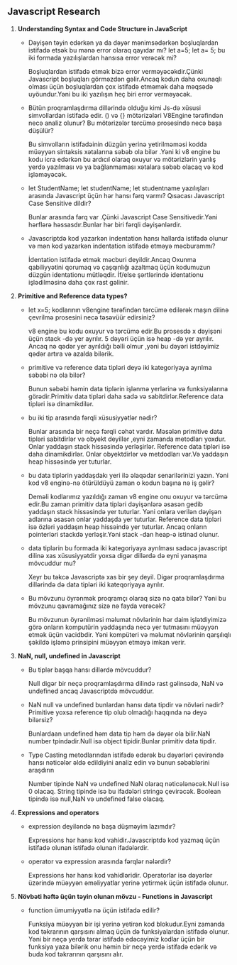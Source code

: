 ## Javascript Research

1. **Understanding Syntax and Code Structure in JavaScript**
   -  Dəyişən təyin edərkən ya da dəyər mənimsədərkən boşluqlardan istifadə etsək bu mənə error olaraq qayıdar mı? let a=5; let a= 5; bu iki formada yazılışlardan hansısa error verəcək mi?

      Boşluqlardan istifadə etmək bizə error verməyəcəkdir.Çünki Javascript boşluqları görməzdən gəlir.Ancaq kodun daha oxunaqlı olması üçün boşluqlardan çox istifadə etməmək daha məqsədə uyöundur.Yəni bu iki yazılışın heç biri error verməyəcək.

   - Bütün proqramlaşdırma dillərində olduğu kimi Js-də xüsusi simvollardan istifadə edir. () və {} mötərizələri V8Engine tərəfindən necə analiz olunur? Bu mötərizələr tərcümə prosesində necə başa düşülür?

     Bu simvolların istifadəinin düzgün yerinə yetirilməməsi kodda müəyyən sintaksis xətalarına səbəb ola bilər .Yəni ki v8 engine bu kodu icra edərkən bu ardıcıl olaraq oxuyur və mötərizlərin yanlış yerdə yazılması və ya bağlanmaması xətalara səbəb olacaq və kod işləməyəcək.
     
    - let StudentName; let studentName; let studentname yazılışları arasında Javascript üçün hər hansı fərq varmı? Qısacası Javascript Case Sensitive dildir?
     
      Bunlar arasında fərq var .Çünki Javascript Case Sensitivedir.Yəni hərflərə həssasdır.Bunlar hər biri fərqli dəyişənlərdir.

    - Javascriptdə kod yazarkən indentation hansı hallarda istifadə olunur və mən kod yazarkən indentation istifadə etməyə məcburammı?
     
      İdentation istifadə etmək məcburi deyildir.Ancaq Oxunma qabiliyyətini qorumaq və çaşqınlığı azaltmaq üçün kodumuzun düzgün identationu mütləqdir. İf/else şərtlərində identationu işlədilməsinə daha çox rast gəlinir.

 2. **Primitive and Reference data types?**
   
    - let x=5; kodlarının v8engine tərəfindən tərcümə edilərək maşın dilinə çevrilmə prosesini necə təsəvüür edirsiniz?
     
      v8 engine bu kodu oxuyur və tərcümə edir.Bu prosesdə x dəyişəni üçün stack -də yer ayrılır. 5 dəyəri üçün isə heap -də yer ayrılır. Ancaq nə qədər yer ayrıldığı bəlli olmur ,yəni bu dəyəri istdəyimiz qədər artıra və azalda bilərik.

    - primitive və reference data tipləri deyə iki kategoriyaya ayrılma səbəbi nə ola bilər?
     
      Bunun səbəbi həmin data tiplərin işlənmə yerlərinə və funksiyalarına görədir.Primitiv data tipləri daha sadə və sabitdirlər.Reference data tipləri isə dinamikdilər. 

     - bu iki tip arasında fərqli xüsusiyyətlər nədir?

       Bunlar arasında bir neçə fərqli cəhət vardır. Məsələn primitive data tipləri sabitdirlər və obyekt deyillər ,eyni zamanda metodları yoxdur. Onlar yaddaşın stack hissəsində yerləşirlər.
      Reference data tipləri isə daha dinamikdirlər. Onlar obyektdirlər və metdodları var.Və yaddaşın heap hissəsində yer tuturlar.

      - bu data tiplərin yaddaşdakı yeri ilə əlaqədar senarilərinizi yazın. Yəni kod v8 enginə-nə ötürüldüyü zaman o kodun başına nə iş gəlir?

        Deməli kodlarımız yazıldığı zaman v8 engine onu oxuyur və tərcümə edir.Bu zaman primitiv data tipləri dəyişənlərə əsasən gedib yaddaşın stack hissəsində yer tuturlar. Yəni onlara verilən dəyişən adlarına əsasən onlar yaddaşda yer tuturlar.
       Reference data tipləri isə özləri yaddaşın heap hissəində yer tuturlar. Ancaq onların pointerləri stackdə yerləşir.Yəni stack -dan heap-ə istinad olunur.

       - data tiplərin bu formada iki kategoriyaya ayrılması sadəcə javascript dilinə xas xüsusiyyətdir yoxsa digər dillərdə də eyni yanaşma mövcuddur mu?

         Xeyr bu təkcə Javascriptə xas bir şey deyil. Digər proqramlaşdırma dillərində də data tipləri iki kateqoriyaya ayrılır.

    - Bu mövzunu öyrənmək proqramçı olaraq sizə nə qata bilər? Yəni bu mövzunu qavramağınız sizə nə fayda verəcək?
      
      Bu mövzunun öyrənilməsi məlumat növlərinin hər daim işlətdiyimizə görə onların komputürin yaddaşında necə yer tutmasını müəyyən etmək üçün vacidbdir. Yəni kompüteri  və məlumat növlərinin qarşılıqlı şəkildə işləmə prinsipini müəyyən etməyə imkan verir.

3. **NaN, null, undefined in Javascript**
    - Bu tiplər başqa hansı dillərdə mövcuddur?
    
      Null digər bir neçə proqramlaşdırma dilində rast gəlinsədə, NaN və undefined ancaq Javascriptdə mövcuddur.
     
     - NaN null və undefined bunlardan hansı data tipdir və növləri nədir? Primitive yoxsa reference tip olub olmadığı haqqında nə deyə bilərsiz?

       Bunlardaan undefined həm data tip həm də dəyər ola bilir.NaN number tpindədir.Null isə object tipidir.Bunlar primitiv data tipdir.

     - Type Casting metodlarından istifadə edərək bu dəyərləri çevirəndə hansı nəticələr əldə edildiyini analiz edin və bunun səbəblərini araşdırın
  
       Number tipinde NaN və undefined NaN olaraq nəticələnəcək.Null isə 0 olacaq.
      String tipinde isə bu ifadələri stringə çevirəcək.
      Boolean tipində isə null,NaN və undefined  false olacaq.

4. **Expressions and operators**
    - expression deyiləndə nə başa düşməyim lazımdır?

      Expressions hər hansı kod vahidir.Javascriptdə kod yazmaq üçün istifadə olunan istifadə olunan ifadələrdir.

    - operator və expression arasında fərqlər nələrdir?

      Expressions hər hansı kod vahidləridir. Operatorlar isə dəyərlər üzərində müəyyən əməliyyatlar yerinə yetirmək üçün istifadə olunur.

5. **Növbəti həftə üçün təyin olunan mövzu - Functions in Javascript**

    - function ümumiyyətlə nə üçün istifadə edilir?

      Funksiya müəyyən bir işi yerinə yetirən kod blokudur.Eyni zamanda kod təkrarının qarşısını almaq üçün də funksiyalardan istifadə olunur. Yəni bir neçə yerdə tərar istifadə edəcəyimiz kodlar üçün bir funksiya yaza bilərik onu həmin bir neçə yerdə istifadə edərik və buda kod təkrarının qarşısını alır.